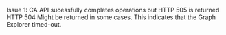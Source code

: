 Issue 1:
CA API sucessfully completes operations but HTTP 505 is returned
HTTP 504 Might be returned in some cases. This indicates that the Graph Explorer timed-out.
